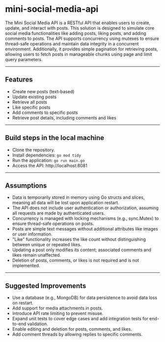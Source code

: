 # mini-social-media-api
The Mini Social Media API is a RESTful API that enables users to create, update, and interact with posts. This solution is designed to simulate core social media functionalities like adding posts, liking posts, and adding comments to posts. The API supports concurrency using mutexes to ensure thread-safe operations and maintain data integrity in a concurrent environment. Additionally, it provides simple pagination for retrieving posts, allowing users to fetch posts in manageable chunks using page and limit query parameters.

---

## Features
- Create new posts (text-based)
- Update existing posts
- Retrieve all posts
- Like specific posts
- Add comments to specific posts
- Retrieve post details, including comments and likes

---

## Build steps in the local machine
- Clone the repository.
- Install dependencies: ```go mod tidy```
- Run the application: ```go run main.go```
- Access the API: http://localhost:8081

---

## Assumptions
- Data is temporarily stored in memory using Go structs and slices, meaning all data will be lost upon application restart.
- The API does not include user authentication or authorization, assuming all requests are made by authenticated users.
- Concurrency is managed with locking mechanisms (e.g., sync.Mutex) to ensure thread-safe operations on posts.
- Posts are simple text messages without additional attributes like images or user information.
- "Like" functionality increases the like count without distinguishing between unique or repeated likes.
- Updating a post only modifies its content; associated comments and likes remain unaffected.
- Deletion of posts, comments, or likes is not required and is not implemented.

---

## Suggested Improvements
- Use a database (e.g., MongoDB) for data persistence to avoid data loss on restart.
- Add support for media attachments in posts.
- Introduce API rate limiting to prevent misuse.
- Expand unit tests to cover edge cases and add integration tests for end-to-end validation.
- Enable editing and deletion for posts, comments, and likes.
- Add comment threads by allowing replies to specific comments.